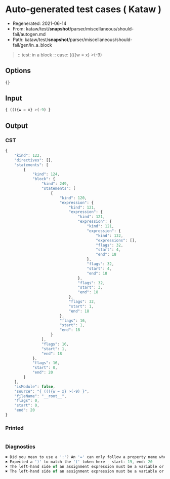 # Auto-generated test cases ( Kataw )
- Regenerated: 2021-06-14
- From: kataw/test/__snapshot__/parser/miscellaneous/should-fail/autogen.md
- Path: kataw/test/__snapshot__/parser/miscellaneous/should-fail/gen/in_a_block
> :: test: in a block
> :: case: ((({w = x} >(-9)
## Options

`````js
{}
`````
## Input

`````js
{ ((({w = x} >(-9) }
`````
## Output

### CST

```javascript
{
    "kind": 122,
    "directives": [],
    "statements": [
        {
            "kind": 124,
            "block": {
                "kind": 249,
                "statements": [
                    {
                        "kind": 120,
                        "expression": {
                            "kind": 121,
                            "expression": {
                                "kind": 121,
                                "expression": {
                                    "kind": 121,
                                    "expression": {
                                        "kind": 132,
                                        "expressions": [],
                                        "flags": 32,
                                        "start": 4,
                                        "end": 18
                                    },
                                    "flags": 32,
                                    "start": 4,
                                    "end": 18
                                },
                                "flags": 32,
                                "start": 3,
                                "end": 18
                            },
                            "flags": 32,
                            "start": 1,
                            "end": 18
                        },
                        "flags": 16,
                        "start": 1,
                        "end": 18
                    }
                ],
                "flags": 16,
                "start": 1,
                "end": 18
            },
            "flags": 16,
            "start": 0,
            "end": 20
        }
    ],
    "isModule": false,
    "source": "{ ((({w = x} >(-9) }",
    "fileName": "__root__",
    "flags": 0,
    "start": 0,
    "end": 20
}
```

### Printed

```javascript

```

### Diagnostics

```javascript
✖ Did you mean to use a ':'? An '=' can only follow a property name when the containing object literal is part of a destructuring - start: 12, end: 14
✖ Expected a ')' to match the '(' token here - start: 19, end: 20
✖ The left-hand side of an assignment expression must be a variable or a property access - start: 18, end: 20
✖ The left-hand side of an assignment expression must be a variable or a property access - start: 18, end: 20

```

